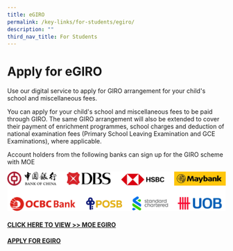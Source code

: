 ```yaml
---
title: eGIRO
permalink: /key-links/for-students/egiro/
description: ""
third_nav_title: For Students
---
```

Apply for eGIRO
===============
Use our digital service to apply for GIRO arrangement for your child's school and miscellaneous fees.



You can apply for your child's school and miscellaneous fees to be paid through GIRO. The same GIRO arrangement will also be extended to cover their payment of enrichment programmes, school charges and deduction of national examination fees (Primary School Leaving Examination and GCE Examinations), where applicable.

Account holders from the following banks can sign up for the GIRO scheme with MOE

![](/images/2023%20MISCELLANOUS/egiro_bank_logos_4x2.png)

#### [**CLICK HERE TO VIEW >> MOE EGIRO**](https://www.moe.gov.sg/financial-matters/fees/egiro)


#### [**APPLY FOR EGIRO**](https://egiro-moe.dbs.com/IndustryEDDAServices/egiro/#/egiro-moe?boTxnRefNo=BOMIN0012J01MIN20230501091230883277)